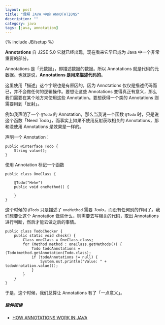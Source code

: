 ```yaml
---
layout: post
title: "理解 JAVA 中的 ANNOTATIONS"
description: ""
category: java
tags: [java, annotation]
---
```

{% include JB/setup %}

**Annotations** 自 J2SE 5.0 它就已经出现，现在看来它早已成为 Java 中一个非常重要的部分。

Annotations 是「元数据」，即描述数据的数据。所以 Annotations 就是代码的元数据。也就是说，**Annotations 是用来描述代码的**。

这里使用「描述」这个字眼也是有原因的，因为 Annotations 仅仅是描述代码而已，并不会做任何的逻辑操作。要想让这些 Annotations 变得真正有意义，那么我们需要在某个地方来使用这些 Annotation。要想获得一个类的 Annotations 则需要用到「反射」。

例如我声明了一个 `@Todo` 的 Annotation，那么当我说一个函数 `@Todo` 时，只是说这个函数「Need Todo」，而事实上如果不使用反射获取相关的 Annotations，那和没使用 Annotations 是效果是一样的。

声明一个 Annotation：


    public @interface Todo {
        String value();
    }


使用 Annotation 标记一个函数


    public class OneClass {
    
        @Todo("Hehe")
        public void oneMethod() {
        
        }
    }


这个时候的 `@Todo` 只是描述了 `oneMethod` 需要 *Todo*，而没有任何别的作用了。我们想要让这个 Annotation 做些什么，则需要去写相关的代码，取出 Annotations 进行判断，然后才能去做之后的事情。


    public class TodoChecker {
        public static void check() {  
            Class oneClass = OneClass.class;
            for (Method method : oneClass.getMethods()) {
                Todo todoAnnotations = (Todo)method.getAnnotation(Todo.class);
                if (todoAnnotations != null) {
                    System.out.println("Value: " + todoAnnotation.value());
                }
            }
        }
    }


于是，这个时候，我们总算让 Annotations 有了「一点意义」。

##### 延伸阅读

* [HOW ANNOTATIONS WORK IN JAVA ](http://idlebrains.org/tutorials/java-tutorials/how-annotations-work-java/)
